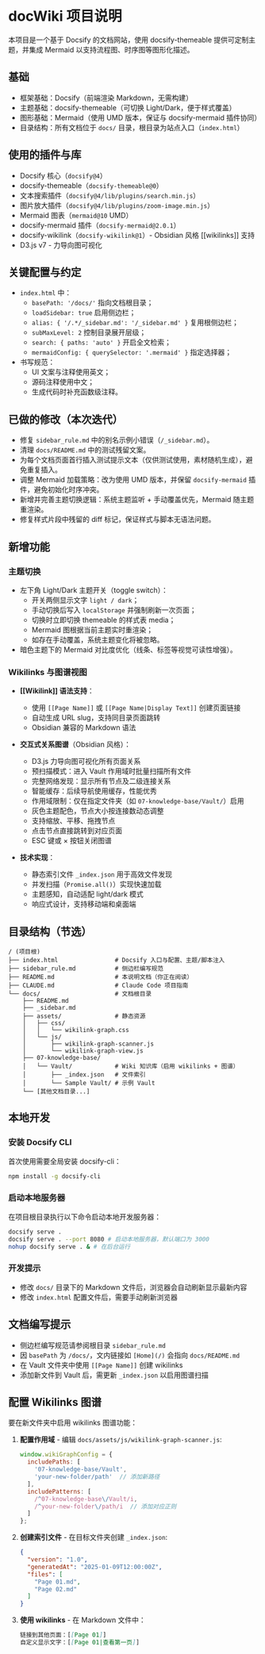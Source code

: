 # docWiki 项目说明

本项目是一个基于 Docsify 的文档网站，使用 docsify-themeable 提供可定制主题，并集成 Mermaid 以支持流程图、时序图等图形化描述。

## 基础
- 框架基础：Docsify（前端渲染 Markdown，无需构建）
- 主题基础：docsify-themeable（可切换 Light/Dark，便于样式覆盖）
- 图形基础：Mermaid（使用 UMD 版本，保证与 docsify-mermaid 插件协同）
- 目录结构：所有文档位于 `docs/` 目录，根目录为站点入口（`index.html`）

## 使用的插件与库
- Docsify 核心（`docsify@4`）
- docsify-themeable（`docsify-themeable@0`）
- 文本搜索插件（`docsify@4/lib/plugins/search.min.js`）
- 图片放大插件（`docsify@4/lib/plugins/zoom-image.min.js`）
- Mermaid 图表（`mermaid@10` UMD）
- docsify-mermaid 插件（`docsify-mermaid@2.0.1`）
- docsify-wikilink（`docsify-wikilink@1`）- Obsidian 风格 [[wikilinks]] 支持
- D3.js v7 - 力导向图可视化

## 关键配置与约定
- `index.html` 中：
  - `basePath: '/docs/'` 指向文档根目录；
  - `loadSidebar: true` 启用侧边栏；
  - `alias: { '/.*/_sidebar.md': '/_sidebar.md' }` 复用根侧边栏；
  - `subMaxLevel: 2` 控制目录展开层级；
  - `search: { paths: 'auto' }` 开启全文检索；
  - `mermaidConfig: { querySelector: '.mermaid' }` 指定选择器；
- 书写规范：
  - UI 文案与注释使用英文；
  - 源码注释使用中文；
  - 生成代码时补充函数级注释。

## 已做的修改（本次迭代）
- 修复 `sidebar_rule.md` 中的别名示例小错误（`/_sidebar.md`）。
- 清理 `docs/README.md` 中的测试残留文案。
- 为每个文档页面首行插入测试提示文本（仅供测试使用，素材随机生成），避免重复插入。
- 调整 Mermaid 加载策略：改为使用 UMD 版本，并保留 `docsify-mermaid` 插件，避免初始化时序冲突。
- 新增并完善主题切换逻辑：系统主题监听 + 手动覆盖优先，Mermaid 随主题重渲染。
- 修复样式片段中残留的 diff 标记，保证样式与脚本无语法问题。

## 新增功能

### 主题切换
- 左下角 Light/Dark 主题开关（toggle switch）：
  - 开关两侧显示文字 `light / dark`；
  - 手动切换后写入 `localStorage` 并强制刷新一次页面；
  - 切换时立即切换 themeable 的样式表 media；
  - Mermaid 图根据当前主题实时重渲染；
  - 如存在手动覆盖，系统主题变化将被忽略。
- 暗色主题下的 Mermaid 对比度优化（线条、标签等视觉可读性增强）。

### Wikilinks 与图谱视图
- **[[Wikilink]] 语法支持**：
  - 使用 `[[Page Name]]` 或 `[[Page Name|Display Text]]` 创建页面链接
  - 自动生成 URL slug，支持同目录页面跳转
  - Obsidian 兼容的 Markdown 语法

- **交互式关系图谱**（Obsidian 风格）：
  - D3.js 力导向图可视化所有页面关系
  - 预扫描模式：进入 Vault 作用域时批量扫描所有文件
  - 完整网络发现：显示所有节点及二级连接关系
  - 智能缓存：后续导航使用缓存，性能优秀
  - 作用域限制：仅在指定文件夹（如 `07-knowledge-base/Vault/`）启用
  - 灰色主题配色，节点大小按连接数动态调整
  - 支持缩放、平移、拖拽节点
  - 点击节点直接跳转到对应页面
  - ESC 键或 × 按钮关闭图谱

- **技术实现**：
  - 静态索引文件 `_index.json` 用于高效文件发现
  - 并发扫描（`Promise.all()`）实现快速加载
  - 主题感知，自动适配 light/dark 模式
  - 响应式设计，支持移动端和桌面端

## 目录结构（节选）
```
/ (项目根)
├── index.html                # Docsify 入口与配置、主题/脚本注入
├── sidebar_rule.md           # 侧边栏编写规范
├── README.md                 # 本说明文档（你正在阅读）
├── CLAUDE.md                 # Claude Code 项目指南
└── docs/                     # 文档根目录
    ├── README.md
    ├── _sidebar.md
    ├── assets/               # 静态资源
    │   ├── css/
    │   │   └── wikilink-graph.css
    │   └── js/
    │       ├── wikilink-graph-scanner.js
    │       └── wikilink-graph-view.js
    ├── 07-knowledge-base/
    │   └── Vault/            # Wiki 知识库（启用 wikilinks + 图谱）
    │       ├── _index.json   # 文件索引
    │       └── Sample Vault/ # 示例 Vault
    └── [其他文档目录...]
```

## 本地开发

### 安装 Docsify CLI
首次使用需要全局安装 docsify-cli：
```bash
npm install -g docsify-cli
```
### 启动本地服务器
在项目根目录执行以下命令启动本地开发服务器：
```bash
docsify serve .
docsify serve . --port 8080 # 启动本地服务器，默认端口为 3000
nohup docsify serve . & # 在后台运行
```

### 开发提示
- 修改 `docs/` 目录下的 Markdown 文件后，浏览器会自动刷新显示最新内容
- 修改 `index.html` 配置文件后，需要手动刷新浏览器

## 文档编写提示
- 侧边栏编写规范请参阅根目录 `sidebar_rule.md`
- 因 `basePath` 为 `/docs/`，文内链接如 `[Home](/)` 会指向 `docs/README.md`
- 在 Vault 文件夹中使用 `[[Page Name]]` 创建 wikilinks
- 添加新文件到 Vault 后，需更新 `_index.json` 以启用图谱扫描

## 配置 Wikilinks 图谱
要在新文件夹中启用 wikilinks 图谱功能：

1. **配置作用域** - 编辑 `docs/assets/js/wikilink-graph-scanner.js`:
   ```javascript
   window.wikiGraphConfig = {
     includePaths: [
       '07-knowledge-base/Vault',
       'your-new-folder/path'  // 添加新路径
     ],
     includePatterns: [
       /^07-knowledge-base\/Vault/i,
       /^your-new-folder\/path/i  // 添加对应正则
     ]
   };
   ```

2. **创建索引文件** - 在目标文件夹创建 `_index.json`:
   ```json
   {
     "version": "1.0",
     "generatedAt": "2025-01-09T12:00:00Z",
     "files": [
       "Page 01.md",
       "Page 02.md"
     ]
   }
   ```

3. **使用 wikilinks** - 在 Markdown 文件中：
   ```markdown
   链接到其他页面：[[Page 01]]
   自定义显示文字：[[Page 01|查看第一页]]
   ```

